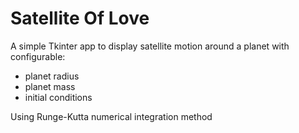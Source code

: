 # Satellite Of Love

A simple Tkinter app to display satellite motion around a planet with configurable:

* planet radius
* planet mass
* initial conditions

Using Runge-Kutta numerical integration method
